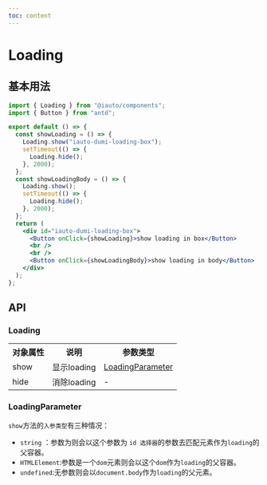 ```yaml
---
toc: content
---
```


# Loading

## 基本用法

```jsx
import { Loading } from "@iauto/components";
import { Button } from "antd";

export default () => {
  const showLoading = () => {
    Loading.show("iauto-dumi-loading-box");
    setTimeout(() => {
      Loading.hide();
    }, 2000);
  };
  const showLoadingBody = () => {
    Loading.show();
    setTimeout(() => {
      Loading.hide();
    }, 2000);
  };
  return (
    <div id="iauto-dumi-loading-box">
      <Button onClick={showLoading}>show loading in box</Button>
      <br />
      <br />
      <Button onClick={showLoadingBody}>show loading in body</Button>
    </div>
  );
};
```

## API

### Loading

<table>
  <tr>
    <th><div style="white-space:nowrap;">对象属性</div></th>
    <th>说明</th>
    <th>参数类型</th>
  </tr>
  <tr>
    <td><div style="white-space:nowrap;">show</div></td>
    <td>显示loading</td>
    <td><a href="#loadingparameter">LoadingParameter</a></td>
  </tr>
  <tr>
    <td>hide</td>
    <td>消除loading</td>
    <td>-</td>
  </tr>
</table>

### LoadingParameter

`show`方法的`入参类型`有三种情况：

- `string` ：参数为则会以这个参数为 `id 选择器`的参数去匹配元素作为`loading`的父容器。
- `HTMLElement`:参数是一个`dom`元素则会以这个`dom`作为`loading`的父容器。
- `undefined`:无参数则会以`document.body`作为`loading`的父元素。
